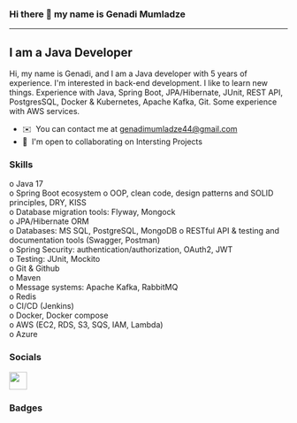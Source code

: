 ### Hi there 👋 my name is Genadi Mumladze

---------------------------

I am a Java Developer
---------------------------
Hi, my name is Genadi, and I am a Java developer with 5 years of experience. I'm interested in back-end development. 
I like to learn new things. Experience with Java, Spring Boot, JPA/Hibernate, JUnit, REST API, PostgresSQL, Docker & Kubernetes, Apache Kafka, Git. Some experience with AWS services. 

* ✉️  You can contact me at [genadimumladze44@gmail.com](mailto:genadimumladze44@gmail.com)
* 🤝  I'm open to collaborating on Intersting Projects

### Skills
o	Java 17 </br>
o	Spring Boot ecosystem
o	OOP, clean code, design patterns and SOLID principles, DRY, KISS</br>
o	Database migration tools: Flyway, Mongock</br>
o	JPA/Hibernate ORM</br>
o	Databases: MS SQL, PostgreSQL, MongoDB
o	RESTful API & testing and documentation tools (Swagger, Postman)</br>
o	Spring Security: authentication/authorization, OAuth2, JWT</br>
o	Testing: JUnit, Mockito</br>
o	Git & Github</br>
o	Maven</br>
o	Message systems: Apache Kafka, RabbitMQ</br>
o	Redis</br>
o	CI/CD (Jenkins)</br>
o	Docker, Docker compose</br>
o	AWS (EC2, RDS, S3, SQS, IAM, Lambda)</br>
o	Azure</br>

### Socials
<p align="left"> 
<a href="https://www.linkedin.com/in/genadi-mumladze-4aa492170/" target="_blank" rel="noreferrer"><img src="https://raw.githubusercontent.com/danielcranney/readme-generator/main/public/icons/socials/linkedin.svg" width="32" height="32" /></a>
</p>

### Badges
<!--
**genadigeno/genadigeno** is a ✨ _special_ ✨ repository because its `README.md` (this file) appears on your GitHub profile.

Here are some ideas to get you started:

- 🔭 I’m currently working on ...
- 🌱 I’m currently learning ...
- 👯 I’m looking to collaborate on ...
- 🤔 I’m looking for help with ...
- 💬 Ask me about ...
- 📫 How to reach me: ...
- 😄 Pronouns: ...
- ⚡ Fun fact: ...
-->
